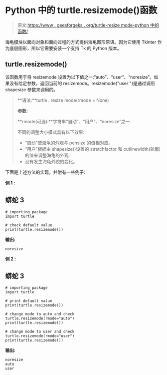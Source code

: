# Python 中的 turtle.resizemode()函数

> 原文:[https://www . geesforgeks . org/turtle-resize mode-python 中的函数/](https://www.geeksforgeeks.org/turtle-resizemode-function-in-python/)

海龟模块以面向对象和面向过程的方式提供海龟图形原语。因为它使用 Tkinter 作为底层图形，所以它需要安装一个支持 Tk 的 Python 版本。

## turtle.resizemode()

该函数用于将 resizemode 设置为以下值之一:“auto”、“user”、“noresize”。如果没有给定参数，返回当前的 resizemode。resizemode("user ")是通过调用 shapesize 参数来调用的。

> **语法:**turtle . resize mode(rmode = None)
> 
> **参数:**
> 
> **rmode(可选):**字符串“自动”、“用户”、“noresize”之一
> 
> 不同的调整大小模式具有以下效果:
> 
> *   “自动”使海龟的外观与 pensize 的值相对应。
> *   “用户”根据由 shapesize()设置的 stretchfactor 和 outlinewidth(轮廓)的值来调整海龟的外观
> *   没有发生海龟外貌的变化。

下面是上述方法的实现，并附有一些例子:

**例 1 :**

## 蟒蛇 3

```
# importing package
import turtle

# check default value
print(turtle.resizemode())
```

**输出:**

```
noresize

```

**例 2 :**

## 蟒蛇 3

```
# importing package
import turtle

# print default value
print(turtle.resizemode())

# change mode to auto and check
turtle.resizemode(rmode="auto")
print(turtle.resizemode())

# change mode to user and check
turtle.resizemode(rmode="user")
print(turtle.resizemode())
```

**输出:**

```
noresize
auto
user

```